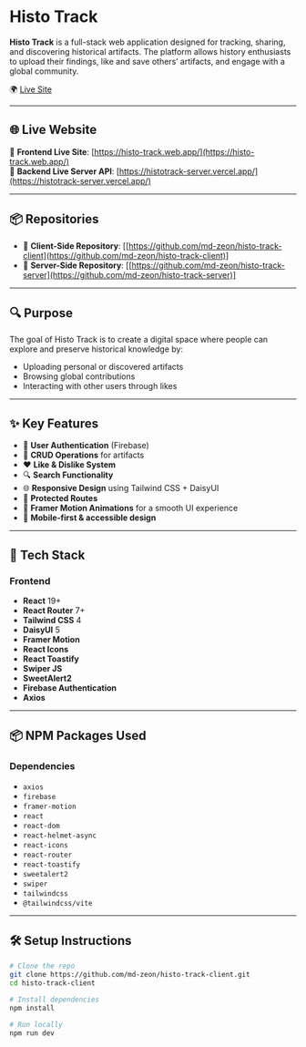 # Histo Track

**Histo Track** is a full-stack web application designed for tracking, sharing, and discovering historical artifacts. The platform allows history enthusiasts to upload their findings, like and save others’ artifacts, and engage with a global community.

🌍 [Live Site](https://histo-track.web.app/)

---

## 🌐 Live Website

🔗 **Frontend Live Site**: [https://histo-track.web.app/](https://histo-track.web.app/)  
🔗 **Backend Live Server API**: [https://histotrack-server.vercel.app/](https://histotrack-server.vercel.app/)

---

## 📦 Repositories

- 🔸 **Client-Side Repository**: [[https://github.com/md-zeon/histo-track-client](https://github.com/md-zeon/histo-track-client)]
- 🔸 **Server-Side Repository**: [[https://github.com/md-zeon/histo-track-server](https://github.com/md-zeon/histo-track-server)]

---

## 🔍 Purpose

The goal of Histo Track is to create a digital space where people can explore and preserve historical knowledge by:

- Uploading personal or discovered artifacts
- Browsing global contributions
- Interacting with other users through likes

---

## ✨ Key Features

- 🔐 **User Authentication** (Firebase)
- 📄 **CRUD Operations** for artifacts
- ❤️ **Like & Dislike System**
- 🔍 **Search Functionality**
- 🌐 **Responsive Design** using Tailwind CSS + DaisyUI
- 🔐 **Protected Routes**
- 🧭 **Framer Motion Animations** for a smooth UI experience
- 📱 **Mobile-first & accessible design**

---

## 🚀 Tech Stack

### Frontend

- **React** 19+
- **React Router** 7+
- **Tailwind CSS** 4
- **DaisyUI** 5
- **Framer Motion**
- **React Icons**
- **React Toastify**
- **Swiper JS**
- **SweetAlert2**
- **Firebase Authentication**
- **Axios**

---

## 📦 NPM Packages Used

### Dependencies

- `axios`
- `firebase`
- `framer-motion`
- `react`
- `react-dom`
- `react-helmet-async`
- `react-icons`
- `react-router`
- `react-toastify`
- `sweetalert2`
- `swiper`
- `tailwindcss`
- `@tailwindcss/vite`

---

## 🛠️ Setup Instructions

```bash
# Clone the repo
git clone https://github.com/md-zeon/histo-track-client.git
cd histo-track-client

# Install dependencies
npm install

# Run locally
npm run dev
```
